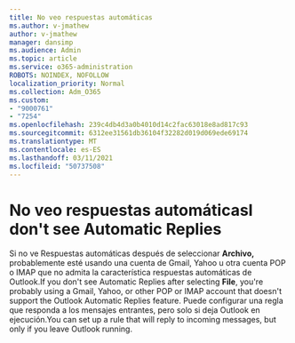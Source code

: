 ```yaml
---
title: No veo respuestas automáticas
ms.author: v-jmathew
author: v-jmathew
manager: dansimp
ms.audience: Admin
ms.topic: article
ms.service: o365-administration
ROBOTS: NOINDEX, NOFOLLOW
localization_priority: Normal
ms.collection: Adm_O365
ms.custom:
- "9000761"
- "7254"
ms.openlocfilehash: 239c4db4d3a0b4010d14c2fac63018e8ad817c93
ms.sourcegitcommit: 6312ee31561db36104f32282d019d069ede69174
ms.translationtype: MT
ms.contentlocale: es-ES
ms.lasthandoff: 03/11/2021
ms.locfileid: "50737508"
---
```

# <a name="i-dont-see-automatic-replies"></a><span data-ttu-id="faa87-102">No veo respuestas automáticas</span><span class="sxs-lookup"><span data-stu-id="faa87-102">I don't see Automatic Replies</span></span>

<span data-ttu-id="faa87-103">Si no ve Respuestas automáticas después de seleccionar **Archivo,** probablemente esté usando una cuenta de Gmail, Yahoo u otra cuenta POP o IMAP que no admita la característica respuestas automáticas de Outlook.</span><span class="sxs-lookup"><span data-stu-id="faa87-103">If you don't see Automatic Replies after selecting **File**, you're probably using a Gmail, Yahoo, or other POP or IMAP account that doesn't support the Outlook Automatic Replies feature.</span></span> <span data-ttu-id="faa87-104">Puede configurar una regla que responda a los mensajes entrantes, pero solo si deja Outlook en ejecución.</span><span class="sxs-lookup"><span data-stu-id="faa87-104">You can set up a rule that will reply to incoming messages, but only if you leave Outlook running.</span></span>
